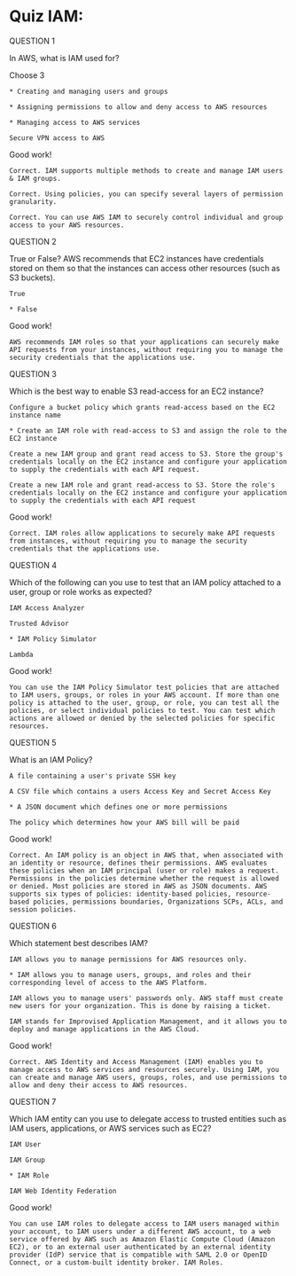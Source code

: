 # Quiz IAM:

QUESTION 1

In AWS, what is IAM used for?

Choose 3

    * Creating and managing users and groups

    * Assigning permissions to allow and deny access to AWS resources

    * Managing access to AWS services

    Secure VPN access to AWS

Good work!

    Correct. IAM supports multiple methods to create and manage IAM users & IAM groups.
    
    Correct. Using policies, you can specify several layers of permission granularity.
    
    Correct. You can use AWS IAM to securely control individual and group access to your AWS resources.

QUESTION 2

True or False? AWS recommends that EC2 instances have credentials stored on them so that the instances can access other
resources (such as S3 buckets).

    True

    * False

Good work!

    AWS recommends IAM roles so that your applications can securely make API requests from your instances, without requiring you to manage the security credentials that the applications use.

QUESTION 3

Which is the best way to enable S3 read-access for an EC2 instance?

    Configure a bucket policy which grants read-access based on the EC2 instance name

    * Create an IAM role with read-access to S3 and assign the role to the EC2 instance

    Create a new IAM group and grant read access to S3. Store the group's credentials locally on the EC2 instance and configure your application to supply the credentials with each API request.
    
    Create a new IAM role and grant read-access to S3. Store the role's credentials locally on the EC2 instance and configure your application to supply the credentials with each API request

Good work!

    Correct. IAM roles allow applications to securely make API requests from instances, without requiring you to manage the security credentials that the applications use.

QUESTION 4

Which of the following can you use to test that an IAM policy attached to a user, group or role works as expected?

    IAM Access Analyzer

    Trusted Advisor

    * IAM Policy Simulator

    Lambda

Good work!

    You can use the IAM Policy Simulator test policies that are attached to IAM users, groups, or roles in your AWS account. If more than one policy is attached to the user, group, or role, you can test all the policies, or select individual policies to test. You can test which actions are allowed or denied by the selected policies for specific resources.

QUESTION 5

What is an IAM Policy?

    
    A file containing a user's private SSH key

    A CSV file which contains a users Access Key and Secret Access Key

    * A JSON document which defines one or more permissions
    
    The policy which determines how your AWS bill will be paid

Good work!

    Correct. An IAM policy is an object in AWS that, when associated with an identity or resource, defines their permissions. AWS evaluates these policies when an IAM principal (user or role) makes a request. Permissions in the policies determine whether the request is allowed or denied. Most policies are stored in AWS as JSON documents. AWS supports six types of policies: identity-based policies, resource-based policies, permissions boundaries, Organizations SCPs, ACLs, and session policies.


QUESTION 6

Which statement best describes IAM?


    IAM allows you to manage permissions for AWS resources only.
    
    * IAM allows you to manage users, groups, and roles and their corresponding level of access to the AWS Platform.
    
    IAM allows you to manage users' passwords only. AWS staff must create new users for your organization. This is done by raising a ticket.
    
    IAM stands for Improvised Application Management, and it allows you to deploy and manage applications in the AWS Cloud.

Good work!
    
    Correct. AWS Identity and Access Management (IAM) enables you to manage access to AWS services and resources securely. Using IAM, you can create and manage AWS users, groups, roles, and use permissions to allow and deny their access to AWS resources.

QUESTION 7

Which IAM entity can you use to delegate access to trusted entities such as IAM users, applications, or AWS services such as EC2?

    IAM User

    IAM Group
    
    * IAM Role

    IAM Web Identity Federation

Good work!

    You can use IAM roles to delegate access to IAM users managed within your account, to IAM users under a different AWS account, to a web service offered by AWS such as Amazon Elastic Compute Cloud (Amazon EC2), or to an external user authenticated by an external identity provider (IdP) service that is compatible with SAML 2.0 or OpenID Connect, or a custom-built identity broker. IAM Roles.









